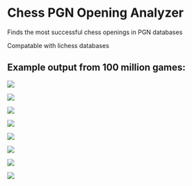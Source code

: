 # Chess PGN Opening Analyzer 

Finds the most successful chess openings in PGN databases

Compatable with lichess databases

## Example output from 100 million games:

![](chess/Figures/0-999Black.png)

![](chess/Figures/0-999White.png)

![](chess/Figures/1000-1499Black.png)

![](chess/Figures/1000-1499White.png)

![](chess/Figures/1500-1999Black.png)

![](chess/Figures/1500-1999White.png)

![](chess/Figures/2000+Black.png)

![](chess/Figures/2000+White.png)

